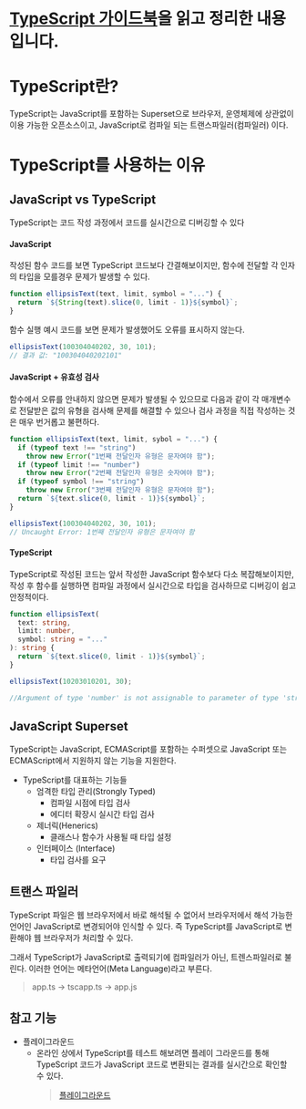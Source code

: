 # [TypeScript 가이드북](https://yamoo9.gitbook.io/typescript/)을 읽고 정리한 내용입니다.

# TypeScript란?

TypeScript는 JavaScript를 포함하는 Superset으로 브라우저, 운영체제에 상관없이 이용 가능한 오픈소스이고, JavaScript로 컴파일 되는 트랜스파일러(컴파일러) 이다.

# TypeScript를 사용하는 이유

## JavaScript vs TypeScript

TypeScript는 코드 작성 과정에서 코드를 실시간으로 디버깅할 수 있다

#### JavaScript

작성된 함수 코드를 보면 TypeScript 코드보다 간결해보이지만, 함수에 전달할 각 인자의 타입을 모를경우 문제가 발생할 수 있다.

```js
function ellipsisText(text, limit, symbol = "...") {
  return `${String(text).slice(0, limit - 1)}${symbol}`;
}
```

함수 실행 예시 코드를 보면 문제가 발생했어도 오류를 표시하지 않는다.

```js
ellipsisText(100304040202, 30, 101);
// 결과 값: "100304040202101"
```

#### JavaScript + 유효성 검사

함수에서 오류를 안내하지 않으면 문제가 발생될 수 있으므로 다음과 같이 각 매개변수로 전달받은 값의 유형을 검사해 문제를 해결할 수 있으나
검사 과정을 직접 작성하는 것은 매우 번거롭고 불편하다.

```js
function ellipsisText(text, limit, sybol = "...") {
  if (typeof text !== "string")
    throw new Error("1번째 전달인자 유형은 문자여야 함");
  if (typeof limit !== "number")
    throw new Error("2번째 전달인자 유형은 숫자여야 함");
  if (typeof symbol !== "string")
    throw new Error("3번째 전달인자 유형은 문자여야 함");
  return `${text.slice(0, limit - 1)}${symbol}`;
}

ellipsisText(100304040202, 30, 101);
// Uncaught Error: 1번째 전달인자 유형은 문자여야 함
```

#### TypeScript

TypeScript로 작성된 코드는 앞서 작성한 JavaScript 함수보다 다소 복잡해보이지만, 작성 후 함수를 실행하면 컴파일 과정에서 실시간으로 타입을 검사하므로 디버깅이 쉽고 안정적이다.

```ts
function ellipsisText(
  text: string,
  limit: number,
  symbol: string = "..."
): string {
  return `${text.slice(0, limit - 1)}${symbol}`;
}

ellipsisText(10203010201, 30);

//Argument of type 'number' is not assignable to parameter of type 'string'.
```

## JavaScript Superset

TypeScript는 JavaScript, ECMAScript를 포함하는 수퍼셋으로 JavaScript 또는 ECMAScript에서 지원하지 않는 기능을 지원한다.

- TypeScript를 대표하는 기능들
  - 엄격한 타입 관리(Strongly Typed)
    - 컴파일 시점에 타입 검사
    - 에디터 확장시 실시간 타입 검사
  - 제너릭(Henerics)
    - 클래스나 함수가 사용될 때 타입 설정
  - 인터페이스 (Interface)
    - 타입 검사를 요구

## 트랜스 파일러

TypeScript 파일은 웹 브라우저에서 바로 해석될 수 없어서 브라우저에서 해석 가능한 언어인 JavaScript로 변경되어야 인식할 수 있다.
즉 TypeScript를 JavaScript로 변환해야 웹 브라우저가 처리할 수 있다.

그래서 TypeScript가 JavaScript로 출력되기에 컴파일러가 아닌, 트렌스파일러로 불린다. 이러한 언어는 메타언어(Meta Language)라고 부른다.

> app.ts -> tscapp.ts -> app.js

## 참고 기능

- 플레이그라운드
  - 온라인 상에서 TypeScript를 테스트 해보려면 플레이 그라운드를 통해 TypeScript 코드가 JavaScript 코드로 변환되는 결과를 실시간으로 확인할 수 있다.
    > [플레이그라운드](https://www.typescriptlang.org/play?#code/PTAEHUFMBsGMHsC2lQBd5oBYoCoE8AHSAZVgCcBLA1UABWgEM8BzM+AVwDsATAGiwoBnUENANQAd0gAjQRVSQAUCEmYKsTKGYUAbpGF4OY0BoadYKdJMoL+gzAzIoz3UNEiPOofEVKVqAHSKymAAmkYI7NCuqGqcANag8ABmIjQUXrFOKBJMggBcISGgoAC0oACCbvCwDKgU8JkY7p7ehCTkVDQS2E6gnPCxGcwmZqDSTgzxxWWVoASMFmgYkAAeRJTInN3ymj4d-jSCeNsMq-wuoPaOltigAKoASgAywhK7SbGQZIIz5VWCFzSeCrZagNYbChbHaxUDcCjJZLfSDbExIAgUdxkUBIursJzCFJtXydajBBCcQQ0MwAUVWDEQC0gADVHBQGNJ3KAALygABEAAkYNAMOB4GRonzFBTBPB3AERcwABS0+mM9ysygc9wASmCKhwzQ8ZC8iHFzmB7BoXzcZmY7AYzEg-Fg0HUiQ58D0Ii8fLpDKZgj5SWxfPADlQAHJhAA5SASPlBFQAeS+ZHegmdWkgR1QjgUrmkeFATjNOmGWH0KAQiGhwkuNok4uiIgMHGxCyYrA4PCCJSAA)
